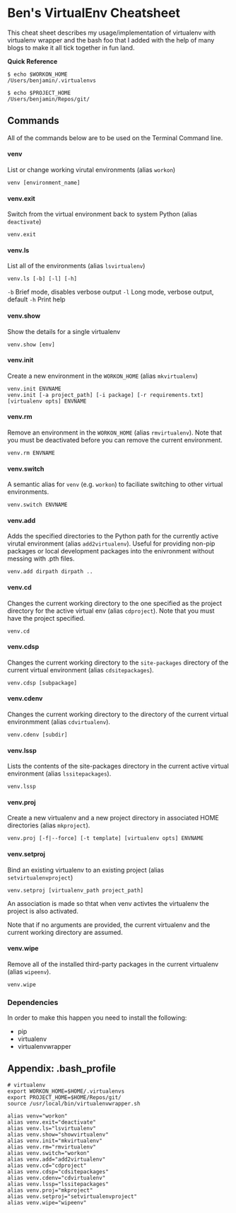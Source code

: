 # Ben's VirtualEnv Cheatsheet #

This cheat sheet describes my usage/implementation of virtualenv with virtualenv wrapper and the bash foo that I added with the help of many blogs to make it all tick together in fun land. 

**Quick Reference**

    $ echo $WORKON_HOME
    /Users/benjamin/.virtualenvs

    $ echo $PROJECT_HOME
    /Users/benjamin/Repos/git/

## Commands ##

All of the commands below are to be used on the Terminal Command line.

#### venv ####
List or change working virutal environments (alias `workon`)

    venv [environment_name]

#### venv.exit ####
Switch from the virtual environment back to system Python (alias `deactivate`)
    
    venv.exit
    
#### venv.ls ####
List all of the environments (alias `lsvirtualenv`)

    venv.ls [-b] [-l] [-h]

`-b` Brief mode, disables verbose output
`-l` Long mode, verbose output, default
`-h` Print help

#### venv.show ####
Show the details for a single virtualenv
    
    venv.show [env]

#### venv.init ####
Create a new environment in the `WORKON_HOME` (alias `mkvirtualenv`)

    venv.init ENVNAME
    venv.init [-a project_path] [-i package] [-r requirements.txt] [virtualenv opts] ENVNAME

#### venv.rm ####
Remove an environment in the `WORKON_HOME` (alias `rmvirtualenv`). Note that you must be deactivated before you can remove the current environment.
    
    venv.rm ENVNAME

#### venv.switch ####
A semantic alias for `venv` (e.g. `workon`) to faciliate switching to other virtual environments.
    
    venv.switch ENVNAME

#### venv.add ####
Adds the specified directories to the Python path for the currently active virutal environment (alias `add2virtualenv`). Useful for providing non-pip packages or local development packages into the enivronment without messing with .pth files.
    
    venv.add dirpath dirpath ..

#### venv.cd ####
Changes the current working directory to the one specified as the project directory for the active virtual env (alias `cdproject`). Note that you must have the project specified.
    
    venv.cd

#### venv.cdsp ####
Changes the current working directory to the `site-packages` directory of the current virtual environment (alias `cdsitepackages`).
    
    venv.cdsp [subpackage]

#### venv.cdenv ####
Changes the current working directory to the directory of the current virtual environmment (alias `cdvirtualenv`).
    
    venv.cdenv [subdir]

#### venv.lssp ####
Lists the contents of the site-packages directory in the current active virtual environment (alias `lssitepackages`).

    venv.lssp

#### venv.proj ####
Create a new virtualenv and a new project directory in associated HOME directories (alias `mkproject`).
    
    venv.proj [-f|--force] [-t template] [virtualenv opts] ENVNAME

#### venv.setproj ####
Bind an existing virtualenv to an existing project (alias `setvirtualenvproject`)

    venv.setproj [virtualenv_path project_path]

An association is made so thtat when venv activtes the virtualenv the project is also activated. 

Note that if no arguments are provided, the current virtualenv and the current working directory are assumed.

#### venv.wipe ####
Remove all of the installed third-party packages in the current virtualenv (alias `wipeenv`).
    
    venv.wipe

### Dependencies ###

In order to make this happen you need to install the following:
    
* pip
* virtualenv
* virtualenvwrapper

## Appendix: .bash_profile ##
 
    # virtualenv
    export WORKON_HOME=$HOME/.virtualenvs
    export PROJECT_HOME=$HOME/Repos/git/
    source /usr/local/bin/virtualenvwrapper.sh
    
    alias venv="workon"
    alias venv.exit="deactivate"
    alias venv.ls="lsvirtualenv"
    alias venv.show="showvirtualenv"
    alias venv.init="mkvirtualenv"
    alias venv.rm="rmvirtualenv"
    alias venv.switch="workon"
    alias venv.add="add2virtualenv"
    alias venv.cd="cdproject"
    alias venv.cdsp="cdsitepackages"
    alias venv.cdenv="cdvirtualenv"
    alias venv.lssp="lssitepackages"
    alias venv.proj="mkproject"
    alias venv.setproj="setvirtualenvproject"
    alias venv.wipe="wipeenv"